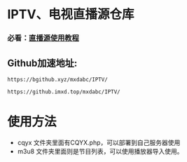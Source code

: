 # IPTV、电视直播源仓库
### 必看：[直播源使用教程]("https://blog.mxdyeah.top/mxdyeah_blog_post/28.html")
## Github加速地址:   
```
https://bgithub.xyz/mxdabc/IPTV/
```     
```
https://github.imxd.top/mxdabc/IPTV/
```
# 使用方法
- cqyx 文件夹里面有CQYX.php，可以部署到自己服务器使用
- m3u8 文件夹里面则是节目列表，可以使用播放器导入使用。
